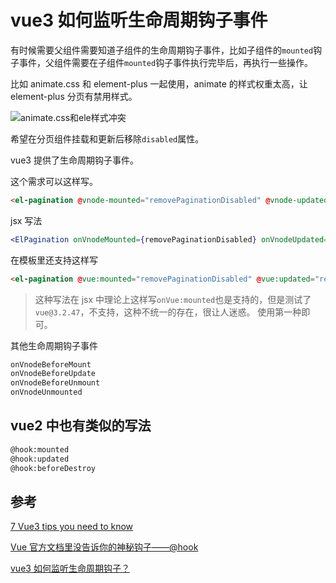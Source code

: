 # vue3 如何监听生命周期钩子事件

有时候需要父组件需要知道子组件的生命周期钩子事件，比如子组件的`mounted`钩子事件，父组件需要在子组件`mounted`钩子事件执行完毕后，再执行一些操作。

比如 animate.css 和 element-plus 一起使用，animate 的样式权重太高，让 element-plus 分页有禁用样式。

![animate.css和ele样式冲突](https://jsd.cdn.zzko.cn/gh/jackchoumine/jack-picture@master/animate.css和ele样式冲突.png)

希望在分页组件挂载和更新后移除`disabled`属性。

vue3 提供了生命周期钩子事件。

这个需求可以这样写。

```html
<el-pagination @vnode-mounted="removePaginationDisabled" @vnode-updated="removePaginationDisabled" />
```

jsx 写法

```jsx
<ElPagination onVnodeMounted={removePaginationDisabled} onVnodeUpdated={removePaginationDisabled} />
```

在模板里还支持这样写

```html
<el-pagination @vue:mounted="removePaginationDisabled" @vue:updated="removePaginationDisabled" />
```

> 这种写法在 jsx 中理论上这样写`onVue:mounted`也是支持的，但是测试了`vue@3.2.47`，不支持，这种不统一的存在，很让人迷惑。 使用第一种即可。

其他生命周期钩子事件

```bash
onVnodeBeforeMount
onVnodeBeforeUpdate
onVnodeBeforeUnmount
onVnodeUnmounted
```

## vue2 中也有类似的写法

```bash
@hook:mounted
@hook:updated
@hook:beforeDestroy
```

## 参考

[7 Vue3 tips you need to know](https://dev.to/the_one/vue-3-tipstricks-i-guarantee-you-didnt-know-49ml)

[Vue 官方文档里没告诉你的神秘钩子——@hook](https://juejin.cn/post/7006616545119961101)

[vue3 如何监听生命周期钩子？](https://segmentfault.com/q/1010000040940921)
